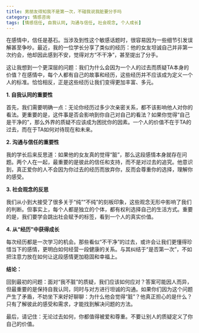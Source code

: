 ```yaml
---
title: 男朋友得知我不是第一次，不碰我说我脏要分手吗
category: 情感咨询
tags: [情感信任, 自我认同, 沟通与信任, 社会观念, 个人成长]
---
```

在感情中，信任是基石。当涉及到性这个敏感话题时，很容易因为一些细节引发误解甚至争吵。最近，我的一位学长分享了类似的经历：他的女友坦诚自己并非第一次约会，他却因此感到不安，觉得对方“不干净”，甚至提出了分手。

这让我想到一个更深层的问题：我们为什么会因为一个人的过去而质疑TA本身的价值？在感情中，每个人都有自己的故事和经历，这些经历并不应该成为定义一个人的标准。恰恰相反，正是这些经历让我们变得更加丰富、多元。

**1. 自我认同的重要性**

首先，我们需要明确一点：无论你经历过多少次亲密关系，都不该影响他人对你的看法。更重要的是，这件事是否会影响到你自己对自己的看法？如果你觉得“自己是干净的”，那么外界的质疑不应该成为困扰你的因素。一个人的价值不在于TA的过去，而在于TA如何对待现在和未来。

**2. 沟通与信任的重要性**

我的学长后来反思道：如果他的女友真的觉得“脏”，那么这段感情本身就存在问题。两个人在一起，最重要的是彼此的信任和支持，而不是对过去的追究。他意识到，真正爱你的人不会因为你过去的经历而放弃你，反而会尊重你的选择，理解你的感受。

**3. 社会观念的反思**

我们从小到大接受了很多关于“纯”“不纯”的刻板印象，这些观念无形中影响了我们的判断。但事实上，每个人都是独立的个体，都有权利选择自己的生活方式。重要的是，我们要学会跳出社会赋予的标签，看到一个人的真实价值。

**4. 从“经历”中获得成长**

每次经历都是一次学习的机会。那些看似“不干净”的过去，或许会让我们更懂得珍惜当下的感情，更明白如何经营一段健康的关系。与其纠结于“是否第一次”，不如把注意力放在如何让这段感情更加稳固和幸福上。

**结论：**

回到最初的问题：面对“我不脏”的质疑，我们应该如何应对？答案可能因人而异，但最重要的是保持自我认同，同时与对方进行坦诚的沟通。如果你们因为这个问题产生了矛盾，不妨坐下来好好聊聊：为什么他会觉得“脏”？他真正担心的是什么？只有了解彼此的感受和需求，才能找到解决问题的方法。

最后，请记住：无论过去如何，你都值得被爱和尊重。不要让别人的质疑定义了你自己的价值。